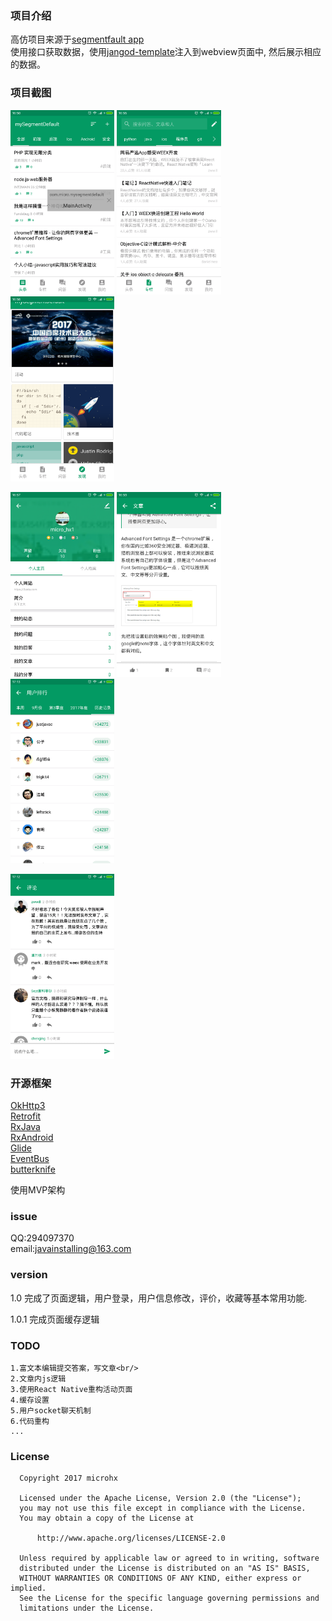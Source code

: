 ### 项目介绍
  高仿项目来源于<a href='https://segmentfault.com/'>segmentfault app</a><br/>
  使用接口获取数据，使用<a href='http://www.cnblogs.com/lonelywolfmoutain/p/4233438.html'>jangod-template</a>注入到webview页面中,
  然后展示相应的数据。

### 项目截图
<a href="./screen_capture/main_toutiao.png"><img src="screen_capture/main_toutiao.png" width="33%"/></a>
<a href="./screen_capture/main_news.png"><img src="screen_capture/main_news.png" width="33%"/></a>
<a href="./screen_capture/main_discovery.png"><img src="screen_capture/main_discovery.png" width="33%"/></a>

<a href="./screen_capture/main_person_zone.png"><img src="screen_capture/main_person_zone.png" width="33%"/></a>
<a href="./screen_capture/news_detail.png"><img src="screen_capture/news_detail.png" width="33%"/></a>
<a href="./screen_capture/user_top_list.png"><img src="screen_capture/user_top_list.png" width="33%"/></a>

<a href="./screen_capture/comment_list.png"><img src="screen_capture/comment_list.png" width="33%"/></a>

### 开源框架
  <a href='https://github.com/square/okhttp'>OkHttp3</a><br/>
  <a href='https://github.com/square/retrofit'>Retrofit</a><br/>
  <a href='https://github.com/ReactiveX/RxJava'>RxJava</a><br/>
  <a href='https://github.com/ReactiveX/RxAndroid'>RxAndroid</a><br/>
  <a href='https://github.com/bumptech/glide'>Glide</a><br/>
  <a href='https://github.com/greenrobot/EventBus'>EventBus</a><br/>
  <a href='https://github.com/JakeWharton/butterknife'>butterknife</a><br/>

  使用MVP架构

### issue
   QQ:294097370<br/>
   email:<a href="mailto:javainstalling@163.com">javainstalling@163.com</a>

### version
   1.0
     完成了页面逻辑，用户登录，用户信息修改，评价，收藏等基本常用功能.

   1.0.1
     完成页面缓存逻辑

### TODO
    1.富文本编辑提交答案，写文章<br/>
    2.文章内js逻辑
    3.使用React Native重构活动页面
    4.缓存设置
    5.用户socket聊天机制
    6.代码重构
    ...

### License

      Copyright 2017 microhx

      Licensed under the Apache License, Version 2.0 (the "License");
      you may not use this file except in compliance with the License.
      You may obtain a copy of the License at

          http://www.apache.org/licenses/LICENSE-2.0

      Unless required by applicable law or agreed to in writing, software
      distributed under the License is distributed on an "AS IS" BASIS,
      WITHOUT WARRANTIES OR CONDITIONS OF ANY KIND, either express or implied.
      See the License for the specific language governing permissions and
      limitations under the License.
